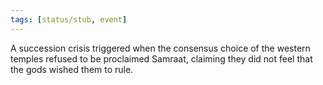 ```yaml
---
tags: [status/stub, event]
---
```


A succession crisis triggered when the consensus choice of the western temples refused to be proclaimed Samraat, claiming they did not feel that the gods wished them to rule. 